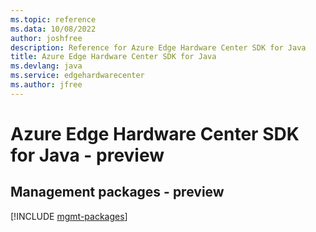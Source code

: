 ```yaml
---
ms.topic: reference
ms.data: 10/08/2022
author: joshfree
description: Reference for Azure Edge Hardware Center SDK for Java
title: Azure Edge Hardware Center SDK for Java
ms.devlang: java
ms.service: edgehardwarecenter
ms.author: jfree
---
```

# Azure Edge Hardware Center SDK for Java - preview

## Management packages - preview
[!INCLUDE [mgmt-packages](edge-hardware-center-mgmt-index.md)]